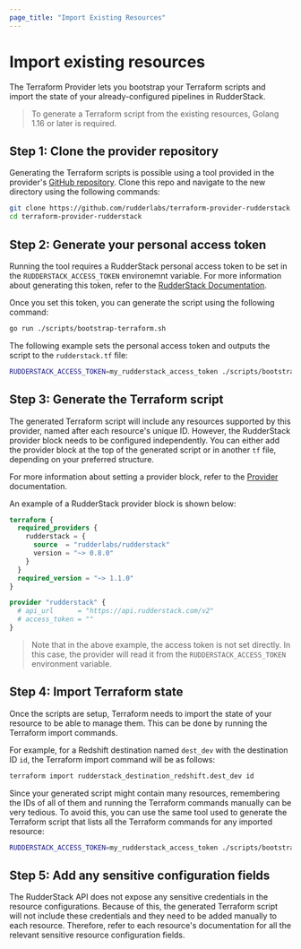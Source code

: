```yaml
---
page_title: "Import Existing Resources"
---
```


# Import existing resources

The Terraform Provider lets you bootstrap your Terraform scripts and import the state of your already-configured pipelines in RudderStack.

> To generate a Terraform script from the existing resources, Golang 1.16 or later is required.

## Step 1: Clone the provider repository

Generating the Terraform scripts is possible using a tool provided in the provider's [GitHub repository](https://github.com/rudderlabs/terraform-provider-rudderstack). Clone this repo and navigate to the new directory using the following commands:

```sh
git clone https://github.com/rudderlabs/terraform-provider-rudderstack
cd terraform-provider-rudderstack
```

## Step 2: Generate your personal access token

Running the tool requires a RudderStack personal access token to be set in the `RUDDERSTACK_ACCESS_TOKEN` environemnt variable. For more information about generating this token, refer to the [RudderStack Documentation](https://www.rudderstack.com/docs/rudderstack-api/personal-access-tokens/).

Once you set this token, you can generate the script using the following command:

```sh
go run ./scripts/bootstrap-terraform.sh
```

The following example sets the personal access token and outputs the script to the `rudderstack.tf` file:

```sh
RUDDERSTACK_ACCESS_TOKEN=my_rudderstack_access_token ./scripts/bootstrap-terraform.sh > rudderstack.tf
```

## Step 3: Generate the Terraform script

The generated Terraform script will include any resources supported by this provider, named after each resource's unique ID. However, the RudderStack provider block needs to be configured independently. You can either add the provider block at the top of the generated script or in another `tf` file, depending on your preferred structure. 

For more information about setting a provider block, refer to the [Provider](https://registry.terraform.io/providers/rudderlabs/rudderstack/latest/docs) documentation. 

An example of a RudderStack provider block is shown below:

```terraform
terraform {
  required_providers {
    rudderstack = {
      source  = "rudderlabs/rudderstack"
      version = "~> 0.8.0"
    }
  }
  required_version = "~> 1.1.0"
}

provider "rudderstack" {
  # api_url      = "https://api.rudderstack.com/v2"
  # access_token = ""
}
```

> Note that in the above example, the access token is not set directly. In this case, the provider will read it from the  `RUDDERSTACK_ACCESS_TOKEN` environment variable.

## Step 4: Import Terraform state

Once the scripts are setup, Terraform needs to import the state of your resource to be able to manage them. This can be done by running the Terraform import commands.

For example, for a Redshift destination named `dest_dev` with the destination ID `id`, the Terraform import command will be as follows:

```sh
terraform import rudderstack_destination_redshift.dest_dev id
```

Since your generated script might contain many resources, remembering the IDs of all of them and running the Terraform commands manually can be very tedious. To avoid this, you can use the same tool used to generate the Terraform script that lists all the Terraform commands for any imported resource:

```sh
RUDDERSTACK_ACCESS_TOKEN=my_rudderstack_access_token ./scripts/bootstrap-terraform-import.sh
```

## Step 5: Add any sensitive configuration fields

The RudderStack API does not expose any sensitive credentials in the resource configurations. Because of this, the generated Terraform script will not include these credentials and they need to be added manually to each resource. Therefore, refer to each resource's documentation for all the relevant sensitive resource configuration fields.
